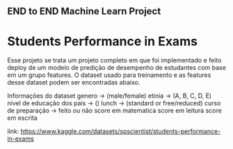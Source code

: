 ## END to END Machine Learn Project

# Students Performance in Exams

Esse projeto se trata um projeto completo em que foi implementado e feito deploy de um modelo de predição de desempenho de estudantes com base em um grupo features. O dataset usado para treinamento e as features desse dataset podem ser encontradas abaixo.

Informações do dataset
genero -> (male/female)
etinia -> (A, B, C, D, E)
nível de educação dos pais -> ()
lunch -> (standard or free/reduced)
curso de preparação -> feito ou não
score em matematica
score em leitura
score em escrita

link: https://www.kaggle.com/datasets/spscientist/students-performance-in-exams